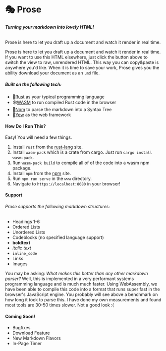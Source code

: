# 🎭 Prose
###### **Turning your markdown into lovely HTML!**
Prose is here to let you draft up a document and watch it render in real time.

Prose is here to let you draft up a document and watch it render in real time.
If you want to use this HTML elsewhere, just click the button above to switch the view to raw, unrendered HTML. This way you can copy&paste is anywhere you'd like.
When it is time to save your work, Prose gives you the ability download your document as an `.md` file.

##### Built on the following tech:
- 🦀[Rust](https://www.rust-lang.org/) as your typical programming language
- 🕸[WASM](https://webassembly.org/) to run compiled Rust code in the browser
- 🍟[Nom](https://github.com/Geal/nom) to parse the markdown into a Syntax Tree
- 🌳[Yew](https://yew.rs/docs/) as the web framework

#### How Do I Run This?
Easy! You will need a few things.
1. Install `rust` from the [rust-lang](https://www.rust-lang.org/tools/install) site.
1. Install `wasm-pack` which is a crate from cargo. Just run `cargo install wasm-pack`.
1. Run `wasm-pack build` to compile all of of the code into a wasm npm package.
1. Install `npm` from the [npm](https://www.npmjs.com/get-npm) site.
1. Run `npm run serve` in the `www` directory.
1. Navigate to `https://localhost:8080` in your browser!

#### Support
###### Prose supports the following markdown structures:
- Headings 1-6
- Ordered Lists
- Unordered Lists
- Codeblocks (no specified language support)
- **boldtext**
- *italic text*
- `inline_code`
- Links
- Images

You may be asking: *What makes this better than any other markdown parser?*
Well, this is implemented in a very performant systems programming language and is much much faster.
Using WebAssembly, we have been able to compile this code into a format that runs super fast in the browser's JavaScript engine.
You probably will see above a benchmark on how long it took to parse this. I have done my own measurements and found most tools are 30-50 times slower. Not a good look :(

#### Coming Soon!
- Bugfixes
- Download Feature
- New Markdown Flavors
- In-Page Timer
